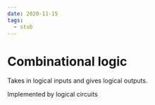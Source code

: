 ```yaml
---
date: 2020-11-15
tags: 
  - stub
---
```


# Combinational logic

Takes in logical inputs and gives logical outputs.

Implemented by logical circuits
